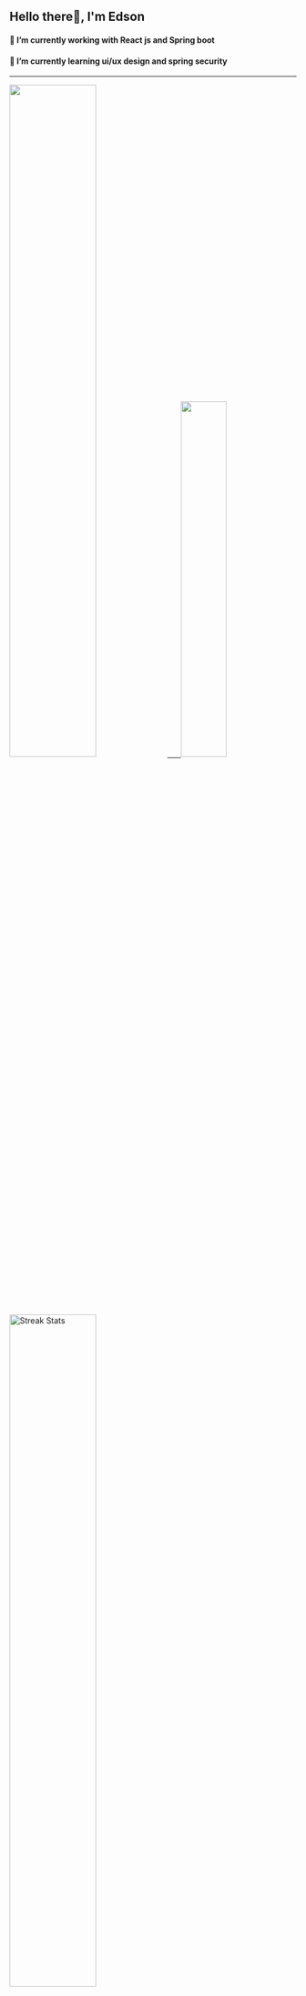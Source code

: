 
## Hello there👋, I'm Edson 

#### 🔭 I’m currently working with React js and Spring boot 
#### 🌱 I’m currently learning ui/ux design and spring security
---
    
  

 <p align="left">
  <a href="https://github.com/EdsonNhancale">
  <img width=55% src="https://github-readme-stats.vercel.app/api?username=EdsonNhancale&show_icons=true&theme=dracula&include_all_commits=true&count_private=true"/>&nbsp;&nbsp;&nbsp;&nbsp;&nbsp;
  <img  width=40% src="https://github-readme-stats.vercel.app/api/top-langs/?username=EdsonNhancale&layout=compact&langs_count=7&theme=dracula"/>
</p>

  <p align="left">
    <a href="https://github.com/EdsonNhancale"><img width=55% alt="Streak Stats" src="https://github-readme-streak-stats.herokuapp.com/?user=EdsonNhancale&theme=dracula"/></a>
   </p>

 
 <!--START_SECTION:waka-->

```text
From: 16 November 2022 - To: 11 February 2023

Total Time: 193 hrs 26 mins

JavaScript       154 hrs 53 mins ████████████████████░░░░░   80.07 %
Dart             14 hrs 6 mins   █▓░░░░░░░░░░░░░░░░░░░░░░░   07.29 %
Java             6 hrs 41 mins   █░░░░░░░░░░░░░░░░░░░░░░░░   03.46 %
HTML             4 hrs 46 mins   ▓░░░░░░░░░░░░░░░░░░░░░░░░   02.47 %
JSON             4 hrs           ▓░░░░░░░░░░░░░░░░░░░░░░░░   02.07 %
Other            3 hrs 50 mins   ▒░░░░░░░░░░░░░░░░░░░░░░░░   01.99 %
```

<!--END_SECTION:waka-->

<div> 
  <a href="www.linkedin.com/in/edson-nhancale-7849781a6" target="_blank"><img src="https://img.shields.io/badge/-LinkedIn-%230077B5?style=for-the-badge&logo=linkedin&logoColor=white" target="_blank"></a> 

</div>

